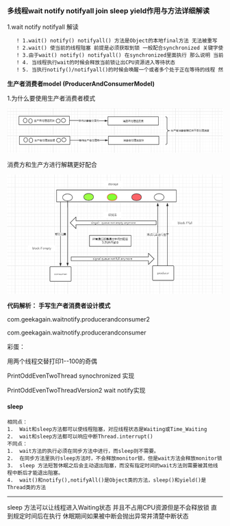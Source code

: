 ### 多线程wait notify notifyall join sleep yield作用与方法详细解读

1.wait notify notifyall 解读

```diff
   ! 1.wait() notify() notifyall() 方法是Object的本地final方法 无法被重写
   ! 2.wait() 使当前的线程阻塞 前提是必须获取到锁 一般配合synchronized 关键字使用 即一般在synchronized里面 使用wait notify notifyall
   ! 3.由于wait() notify() notifyall() 在synchronized里面执行 那么说明 当前线程一定是获取锁了
   ! 4. 当线程执行wait的时候会释放当前锁让出CPU资源进入等待状态
   ! 5. 当执行notify()/notifyall()的时候会唤醒一个或者多个处于正在等待的线程 然后继续执行知道执行完毕synchronized或者再次遇到wait
```
**生产者消费者model (ProducerAndConsumerModel)**

1.为什么要使用生产者消费者模式

   ![整体流程](https://raw.githubusercontent.com/qiurunze123/imageall/master/threadbase004-6.png)

消费方和生产方进行解耦更好配合

   ![整体流程](https://raw.githubusercontent.com/qiurunze123/imageall/master/threadbase004-7.png)
   
**代码解析： 手写生产者消费者设计模式**

com.geekagain.waitnotify.producerandconsumer2

com.geekagain.waitnotify.producerandconsumer


彩蛋：

用两个线程交替打印1--100的奇偶

PrintOddEvenTwoThread synochronized  实现

PrintOddEvenTwoThreadVersion2 wait notify实现

#### sleep 

    相同点：
    1.	Wait和sleep方法都可以使线程阻塞，对应线程状态是Waiting或Time_Waiting
    2.	wait和sleep方法都可以响应中断Thread.interrupt()
    不同点：
    1.	wait方法的执行必须在同步方法中进行，而sleep则不需要。 
    2.	在同步方法里执行sleep方法时，不会释放monitor锁，但是wait方法会释放monitor锁
    3.	sleep 方法短暂休眠之后会主动退出阻塞，而没有指定时间的wait方法则需要被其他线程中断后才能退出阻塞。
    4.	wait()和notify(),notifyAll()是Object类的方法，sleep()和yield()是Thread类的方法

************************
sleep 方法可以让线程进入Waiting状态 并且不占用CPU资源但是不会释放锁 直到规定时间后在执行 休眠期间如果被中断会抛出异常并清楚中断状态





